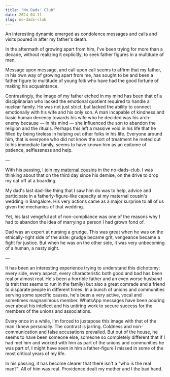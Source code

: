 ```yaml
---
title: "No Dads' Club"
date: 2024-04-11
slug: no-dads-club
---
```


An interesting dynamic emerged as condolence messages and calls and visits poured in after my father's death.

In the aftermath of growing apart from him, I've been trying for more than a decade, without realizing it explicitly, to seek father figures in a multitude of men.

Message upon message, and call upon call seems to affirm that my father, in his own way of growing apart from me, has sought to be and been a father figure to multitude of young folk who have had the good fortune of making his acquaintance.

Contrastingly, the image of my father etched in my mind has been that of a disciplinarian who lacked the emotional quotient required to handle a nuclear family. He was not just strict, but lacked the ability to connect emotionally with his wife and his only son. A man incapable of kindness and basic human decency towards his wife who he decided was his arch-enemy because — in his mind — she influenced the son to abandon the religion and the rituals. Perhaps this left a massive void in his life that he filled by being tireless in helping out other folks in his life. Everyone around him, that is everyone who did not know the sort of treatment he meted out to his immediate family, seems to have known him as an epitome of patience, selflessness and help.

—

With his passing, I join [my maternal cousins](https://notes.druchan.com/tales-from-a-bygone-summer) in the no-dads-club. I was thinking about that on the third day since his demise, on the drive to drop my cat off at a boarding.

My dad's last dad-like thing that I saw him do was to help, advice and participate in a fatherly-figure-like capacity at my maternal cousin's wedding in Bangalore. His very actions came as a major surprise to all of us given the mechanics of that wedding.

Yet, his last vengeful act of non-compliance was one of the reasons why I had to abandon the idea of marrying a person I had grown fond of.

Dad was an expert at nursing a grudge. This was great when he was on the ethically-right side of the aisle: grudge became grit, vengeance became a fight for justice. But when he was on the other side, it was very unbecoming of a human, a nasty sight.

—

It has been an interesting experience trying to understand this dichotomy: every side, every aspect, every characteristic both good and bad has been real or almost real. He's been a horrible father and an even worse husband (a trait that seems to run in the family) but also a great comrade and a friend to disparate people in different times. In a bunch of unions and communities serving some specific causes, he's been a very active, vocal and sometimes magnanimous member. WhatsApp messages have been pouring over about his intellect and his untiring work to secure success for the members of the unions and associations.

Every once in a while, I'm forced to juxtapose this image with that of the man I knew personally. The contrast is jarring. Coldness and non-communication and false accusations prevailed. But out of the house, he seems to have been someone else, someone so completely different that if I had met him and worked with him as part of the unions and communities he was part of, I might have seen in him a father-figure I missed in some of the most critical years of my life.

In his passing, it has become clearer that there isn't a "who is the real man?". All of him was real. Providence dealt my mother and I the bad hand.
